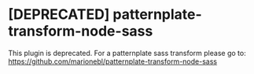 # [DEPRECATED] patternplate-transform-node-sass

This plugin is deprecated. For a patternplate sass transform please go to: https://github.com/marionebl/patternplate-transform-node-sass
